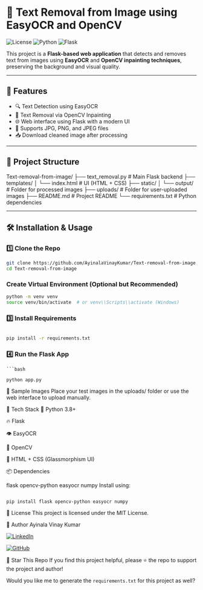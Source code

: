 # 🧼 Text Removal from Image using EasyOCR and OpenCV

![License](https://img.shields.io/badge/license-MIT-green.svg)
![Python](https://img.shields.io/badge/python-3.8+-blue.svg)
![Flask](https://img.shields.io/badge/flask-%5E2.0-lightgrey.svg)

This project is a **Flask-based web application** that detects and removes text from images using **EasyOCR** and **OpenCV inpainting techniques**, preserving the background and visual quality.

---

## 🚀 Features

- 🔍 Text Detection using EasyOCR
- 🧽 Text Removal via OpenCV Inpainting
- 🌐 Web interface using Flask with a modern UI
- 📸 Supports JPG, PNG, and JPEG files
- 📥 Download cleaned image after processing

---

## 📂 Project Structure

Text-removal-from-image/
├── text_removal.py # Main Flask backend
├── templates/
│ └── index.html # UI (HTML + CSS)
├── static/
│ └── output/ # Folder for processed images
├── uploads/ # Folder for user-uploaded images
├── README.md # Project README
└── requirements.txt # Python dependencies


---

## 🛠️ Installation & Usage

### 1️⃣ Clone the Repo

```bash
git clone https://github.com/AyinalaVinayKumar/Text-removal-from-image.git
cd Text-removal-from-image
```

### Create Virtual Environment (Optional but Recommended)

```bash
python -m venv venv
source venv/bin/activate  # or venv\\Scripts\\activate (Windows)
```
### 3️⃣ Install Requirements
```bash

pip install -r requirements.txt
```
### 4️⃣ Run the Flask App
```
```bash

python app.py
```

🧪 Sample Images
Place your test images in the uploads/ folder or use the web interface to upload manually.

🧰 Tech Stack
🐍 Python 3.8+

🔥 Flask

👁️ EasyOCR

🎨 OpenCV

💅 HTML + CSS (Glassmorphism UI)

📦 Dependencies

flask
opencv-python
easyocr
numpy
Install using:

```bash

pip install flask opencv-python easyocr numpy
```

📄 License
This project is licensed under the MIT License.

🙌 Author
Ayinala Vinay Kumar

[![LinkedIn](https://img.shields.io/badge/LinkedIn-blue?logo=linkedin&logoColor=white)](https://www.linkedin.com/in/vinay-kumar-ayinala/)

[![GitHub](https://img.shields.io/badge/GitHub-black?logo=github&logoColor=white)](https://github.com/AyinalaVinayKumar)


🌟 Star This Repo
If you find this project helpful, please ⭐ the repo to support the project and author!

Would you like me to generate the `requirements.txt` for this project as well?
